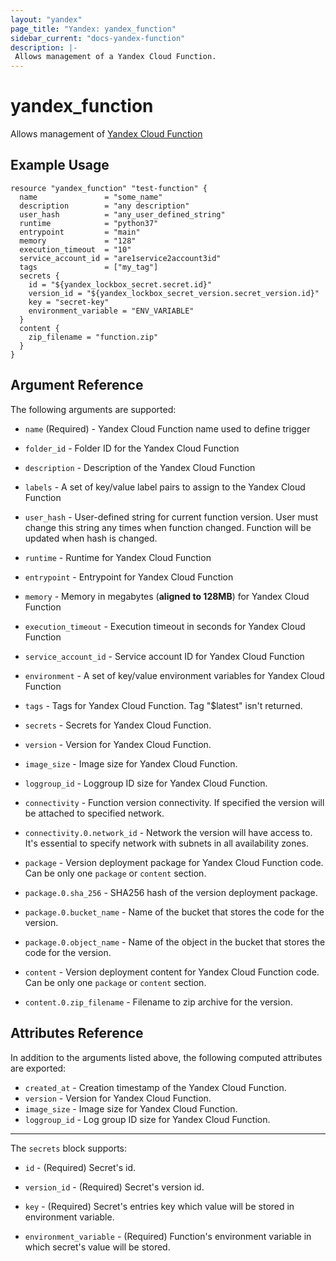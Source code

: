 ```yaml
---
layout: "yandex"
page_title: "Yandex: yandex_function"
sidebar_current: "docs-yandex-function"
description: |-
 Allows management of a Yandex Cloud Function.
---
```


# yandex\_function

Allows management of [Yandex Cloud Function](https://cloud.yandex.com/docs/functions/)

## Example Usage

```hcl
resource "yandex_function" "test-function" {
  name               = "some_name"
  description        = "any description"
  user_hash          = "any_user_defined_string"
  runtime            = "python37"
  entrypoint         = "main"
  memory             = "128"
  execution_timeout  = "10"
  service_account_id = "are1service2account3id"
  tags               = ["my_tag"]
  secrets {
    id = "${yandex_lockbox_secret.secret.id}"
    version_id = "${yandex_lockbox_secret_version.secret_version.id}"
    key = "secret-key"
    environment_variable = "ENV_VARIABLE"
  }
  content {
    zip_filename = "function.zip"
  }
}
```

## Argument Reference

The following arguments are supported:

* `name` (Required) - Yandex Cloud Function name used to define trigger
* `folder_id` - Folder ID for the Yandex Cloud Function
* `description` - Description of the Yandex Cloud Function
* `labels` - A set of key/value label pairs to assign to the Yandex Cloud Function
* `user_hash` - User-defined string for current function version. User must change this string any times when function changed. Function will be updated when hash is changed.

* `runtime` - Runtime for Yandex Cloud Function
* `entrypoint` - Entrypoint for Yandex Cloud Function
* `memory` - Memory in megabytes (**aligned to 128MB**) for Yandex Cloud Function
* `execution_timeout` - Execution timeout in seconds for Yandex Cloud Function
* `service_account_id` - Service account ID for Yandex Cloud Function
* `environment` - A set of key/value environment variables for Yandex Cloud Function
* `tags` - Tags for Yandex Cloud Function. Tag "$latest" isn't returned.
* `secrets` - Secrets for Yandex Cloud Function.
* `version` - Version for Yandex Cloud Function.
* `image_size` - Image size for Yandex Cloud Function.
* `loggroup_id` - Loggroup ID size for Yandex Cloud Function.

* `connectivity` - Function version connectivity. If specified the version will be attached to specified network.
* `connectivity.0.network_id` - Network the version will have access to. It's essential to specify network with subnets in all availability zones.

* `package` - Version deployment package for Yandex Cloud Function code. Can be only one `package` or `content` section.
* `package.0.sha_256` - SHA256 hash of the version deployment package.
* `package.0.bucket_name` - Name of the bucket that stores the code for the version.
* `package.0.object_name` - Name of the object in the bucket that stores the code for the version.

* `content` - Version deployment content for Yandex Cloud Function code. Can be only one `package` or `content` section.
* `content.0.zip_filename` - Filename to zip archive for the version. 


## Attributes Reference

In addition to the arguments listed above, the following computed attributes are exported:

* `created_at` - Creation timestamp of the Yandex Cloud Function.
* `version` - Version for Yandex Cloud Function.
* `image_size` - Image size for Yandex Cloud Function.
* `loggroup_id` - Log group ID size for Yandex Cloud Function.

---

The `secrets` block supports:

* `id` - (Required) Secret's id.

* `version_id` - (Required) Secret's version id.

* `key` - (Required) Secret's entries key which value will be stored in environment variable.

* `environment_variable` - (Required) Function's environment variable in which secret's value will be stored.
